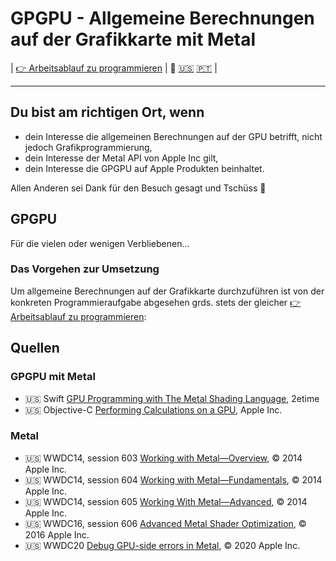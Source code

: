 # GPGPU - Allgemeine Berechnungen auf der Grafikkarte mit Metal

| [👉 Arbeitsablauf zu programmieren](./GPUWorkflow/README.de.md) | 🫵 [🇺🇸](README.md) [🇵🇹](README.pt.md) |

---

## Du bist am richtigen Ort, wenn

* dein Interesse die allgemeinen Berechnungen auf der GPU betrifft, nicht jedoch Grafikprogrammierung,
* dein Interesse der Metal API von Apple Inc gilt,
* dein Interesse die GPGPU auf Apple Produkten beinhaltet.

Allen Anderen sei Dank für den Besuch gesagt und Tschüss 👋

## GPGPU

Für die vielen oder wenigen Verbliebenen...

### Das Vorgehen zur Umsetzung

Um allgemeine Berechnungen auf der Grafikkarte durchzuführen ist von der konkreten Programmieraufgabe abgesehen grds. stets der gleicher [👉 Arbeitsablauf zu programmieren](./GPUWorkflow/README.de.md):



## Quellen

### GPGPU mit Metal

* 🇺🇸 Swift [GPU Programming with The Metal Shading Language](https://www.youtube.com/watch?v=VQK28rRK6OU), 2etime
* 🇺🇸 Objective-C [Performing Calculations on a GPU](https://developer.apple.com/documentation/metal/performing_calculations_on_a_gpu), Apple Inc.

### Metal

* 🇺🇸 WWDC14, session 603 [Working with Metal—Overview](https://devstreaming-cdn.apple.com/videos/wwdc/2014/603xx33n8igr5n1/603/603_working_with_metal_overview.pdf), © 2014 Apple Inc.
* 🇺🇸 WWDC14, session 604 [Working with Metal—Fundamentals](https://devstreaming-cdn.apple.com/videos/wwdc/2014/604xxg7crkljcr8/604/604_working_with_metal_fundamentals.pdf), © 2014 Apple Inc.
* 🇺🇸 WWDC14, session 605 [Working With Metal—Advanced](https://devstreaming-cdn.apple.com/videos/wwdc/2014/605xxygcz4pd0h6/605/605_working_with_metal_advanced.pdf), © 2014 Apple Inc.
* 🇺🇸 WWDC16, session 606 [Advanced Metal Shader Optimization](https://devstreaming-cdn.apple.com/videos/wwdc/2016/606oluchfgwakjbymy8/606/606_advanced_metal_shader_optimization.pdf), © 2016 Apple Inc.
* 🇺🇸 WWDC20 [Debug GPU-side errors in Metal](https://developer.apple.com/videos/play/wwdc2020/10616/), © 2020 Apple Inc.
